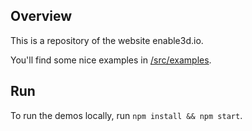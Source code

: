 ## Overview

This is a repository of the website enable3d.io.

You'll find some nice examples in [/src/examples](/src/examples).

## Run

To run the demos locally, run `npm install && npm start`.
